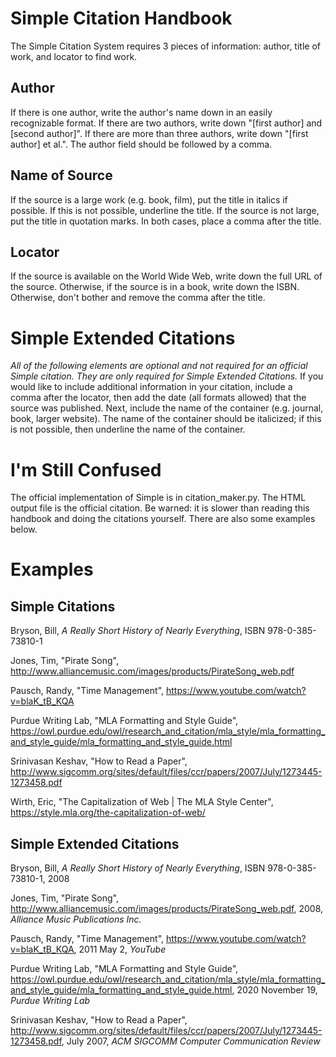 # Simple Citation Handbook

The Simple Citation System requires 3 pieces of information: author, title of work, and locator to find work.

## Author

If there is one author, write the author's name down in an easily recognizable format. If there are two authors, write down "[first author] and [second author]". If there are more than three authors, write down "[first author] et al.". The author field should be followed by a comma.

## Name of Source

If the source is a large work (e.g. book, film), put the title in italics if possible. If this is not possible, underline the title. If the source is not large, put the title in quotation marks. In both cases, place a comma after the title.

## Locator

If the source is available on the World Wide Web, write down the full URL of the source. Otherwise, if the source is in a book, write down the ISBN. Otherwise, don't bother and remove the comma after the title.

# Simple Extended Citations

*All of the following elements are optional and not required for an official Simple citation. They are only required for Simple Extended Citations.* If you would like to include additional information in your citation, include a comma after the locator, then add the date (all formats allowed) that the source was published. Next, include the name of the container (e.g. journal, book, larger website). The name of the container should be italicized; if this is not possible, then underline the name of the container.

# I'm Still Confused

The official implementation of Simple is in citation_maker.py. The HTML output file is the official citation. Be warned: it is slower than reading this handbook and doing the citations yourself. There are also some examples below.

# Examples
## Simple Citations
Bryson, Bill, *A Really Short History of Nearly Everything*, ISBN 978-0-385-73810-1

Jones, Tim, "Pirate Song", <http://www.alliancemusic.com/images/products/PirateSong_web.pdf>

Pausch, Randy, "Time Management", <https://www.youtube.com/watch?v=blaK_tB_KQA>  

Purdue Writing Lab, "MLA Formatting and Style Guide", <https://owl.purdue.edu/owl/research_and_citation/mla_style/mla_formatting_and_style_guide/mla_formatting_and_style_guide.html>

Srinivasan Keshav, "How to Read a Paper", <http://www.sigcomm.org/sites/default/files/ccr/papers/2007/July/1273445-1273458.pdf>

Wirth, Eric, "The Capitalization of Web | The MLA Style Center", <https://style.mla.org/the-capitalization-of-web/>

## Simple Extended Citations
Bryson, Bill, *A Really Short History of Nearly Everything*, ISBN 978-0-385-73810-1, 2008

Jones, Tim, "Pirate Song", <http://www.alliancemusic.com/images/products/PirateSong_web.pdf>, 2008, *Alliance Music Publications Inc.*

Pausch, Randy, "Time Management", <https://www.youtube.com/watch?v=blaK_tB_KQA>, 2011 May 2, *YouTube*

Purdue Writing Lab, "MLA Formatting and Style Guide", <https://owl.purdue.edu/owl/research_and_citation/mla_style/mla_formatting_and_style_guide/mla_formatting_and_style_guide.html>, 2020 November 19, *Purdue Writing Lab*

Srinivasan Keshav, "How to Read a Paper", <http://www.sigcomm.org/sites/default/files/ccr/papers/2007/July/1273445-1273458.pdf>, July 2007, *ACM SIGCOMM Computer Communication Review*
